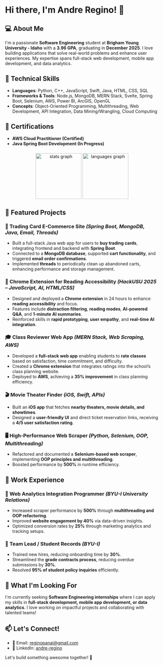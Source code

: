 # Hi there, I'm Andre Regino! 👋

## 💻 About Me
I'm a passionate **Software Engineering** student at **Brigham Young University - Idaho** with a **3.96 GPA**, graduating in **December 2025**. I love building applications that solve real-world problems and enhance user experiences. My expertise spans full-stack web development, mobile app development, and data analytics.

## 🚀 Technical Skills
- **Languages**: Python, C++, JavaScript, Swift, Java, HTML, CSS, SQL  
- **Frameworks & Tools**: Node.js, MongoDB, MERN Stack, Svelte, Spring Boot, Selenium, AWS, Power BI, ArcGIS, OpenGL  
- **Concepts**: Object-Oriented Programming, Multithreading, Web Development, API Integration, Data Mining/Wrangling, Cloud Computing

## 📜 Certifications
- **AWS Cloud Practitioner (Certified)**
- **Java Spring Boot Development (In Progress)**

###

<div align="center">
  <img src="https://github-readme-stats.vercel.app/api?username=regino-pan-a-i&hide_title=false&hide_rank=false&show_icons=true&include_all_commits=true&count_private=true&disable_animations=false&theme=dracula&locale=en&hide_border=false&order=1" height="150" alt="stats graph"  />
  <img src="https://github-readme-stats.vercel.app/api/top-langs?username=regino-pan-a-i&locale=en&hide_title=false&layout=compact&card_width=320&langs_count=5&theme=dracula&hide_border=false&order=2" height="150" alt="languages graph"  />
</div>

###

## 📌 Featured Projects

### 🛒 Trading Card E-Commerce Site *(Spring Boot, MongoDB, Java, Email, Threads)*
- Built a full-stack Java web app for users to **buy trading cards**, integrating frontend and backend with **Spring Boot**.
- Connected to a **MongoDB database**, supported **cart functionality**, and triggered **email order confirmations**.
- Implemented **threads** to periodically clean up abandoned carts, enhancing performance and storage management.

### 🧠 Chrome Extension for Reading Accessibility *(HackUSU 2025 – JavaScript, AI, HTML/CSS)*
- Designed and deployed a **Chrome extension** in 24 hours to enhance **reading accessibility** and focus.
- Features include **distraction filtering**, **reading modes**, **AI-powered Q&A**, and **1-minute AI summaries**.
- Reinforced skills in **rapid prototyping**, **user empathy**, and **real-time AI integration**.

### 🎓 Class Reviewer Web App *(MERN Stack, Web Scraping, AWS)*
- Developed a **full-stack web app** enabling students to **rate classes** based on satisfaction, time commitment, and difficulty.
- Created a **Chrome extension** that integrates ratings into the school’s class planning website.
- Deployed to **AWS**, achieving a **35% improvement** in class planning efficiency.

### 🎬 Movie Theater Finder *(iOS, Swift, APIs)*
- Built an **iOS app** that fetches **nearby theaters, movie details, and showtimes**.
- Designed a **user-friendly UI** and direct ticket reservation links, receiving a **4/5 user satisfaction rating**.

### 🖥️ High-Performance Web Scraper *(Python, Selenium, OOP, Multithreading)*
- Refactored and documented a **Selenium-based web scraper**, implementing **OOP principles and multithreading**.
- Boosted performance by **500%** in runtime efficiency.

## 💼 Work Experience

### 🔹 Web Analytics Integration Programmer *(BYU-I University Relations)*
- Increased scraper performance by **500%** through **multithreading and OOP refactoring**.
- Improved **website engagement by 40%** via data-driven insights.
- Optimized conversion rates by **25%** through marketing analytics and tracking setups.

### 🔹 Team Lead / Student Records *(BYU-I)*
- Trained new hires, reducing onboarding time by **30%**.
- Streamlined the **grade contracts process**, reducing overdue submissions by **30%**.
- Resolved **95% of student policy inquiries** efficiently.

## 🎯 What I'm Looking For
I'm currently seeking **Software Engineering internships** where I can apply my skills in **full-stack development, mobile app development, or data analytics**. I love working on impactful projects and collaborating with talented teams!

## 📫 Let's Connect!
- 📩 Email: [reginopanai@gmail.com](mailto:reginopanai@gmail.com)
- 🔗 LinkedIn: [andre-regino](https://www.linkedin.com/in/andre-regino-1636ip/)

Let's build something awesome together! 🚀
